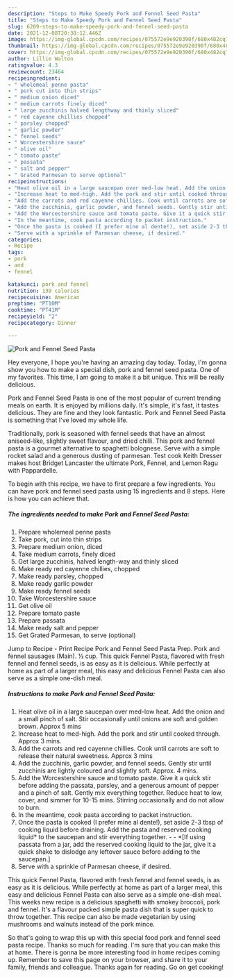 ```yaml
---
description: "Steps to Make Speedy Pork and Fennel Seed Pasta"
title: "Steps to Make Speedy Pork and Fennel Seed Pasta"
slug: 6209-steps-to-make-speedy-pork-and-fennel-seed-pasta
date: 2021-12-08T20:38:12.446Z
image: https://img-global.cpcdn.com/recipes/075572e9e920390f/680x482cq70/pork-and-fennel-seed-pasta-recipe-main-photo.jpg
thumbnail: https://img-global.cpcdn.com/recipes/075572e9e920390f/680x482cq70/pork-and-fennel-seed-pasta-recipe-main-photo.jpg
cover: https://img-global.cpcdn.com/recipes/075572e9e920390f/680x482cq70/pork-and-fennel-seed-pasta-recipe-main-photo.jpg
author: Lillie Walton
ratingvalue: 4.3
reviewcount: 23464
recipeingredient:
- " wholemeal penne pasta"
- " pork cut into thin strips"
- " medium onion diced"
- " medium carrots finely diced"
- " large zucchinis halved lengthway and thinly sliced"
- " red cayenne chillies chopped"
- " parsley chopped"
- " garlic powder"
- " fennel seeds"
- " Worcestershire sauce"
- " olive oil"
- " tomato paste"
- " passata"
- " salt and pepper"
- " Grated Parmesan to serve optional"
recipeinstructions:
- "Heat olive oil in a large saucepan over med-low heat. Add the onion and a small pinch of salt. Stir occasionally until onions are soft and golden brown. Approx 5 mins"
- "Increase heat to med-high. Add the pork and stir until cooked through. Approx 3 mins."
- "Add the carrots and red cayenne chillies. Cook until carrots are soft to release their natural sweetness. Approx 3 mins"
- "Add the zucchinis, garlic powder, and fennel seeds. Gently stir until zucchinis are lightly coloured and slightly soft. Approx. 4 mins."
- "Add the Worcestershire sauce and tomato paste. Give it a quick stir before adding the passata, parsley, and a generous amount of pepper and a pinch of salt. Gently mix everything together. Reduce heat to low, cover, and simmer for 10-15 mins. Stirring occasionally and do not allow to burn."
- "In the meantime, cook pasta according to packet instruction."
- "Once the pasta is cooked (I prefer mine al dente!), set aside 2-3 tbsp of cooking liquid before draining. Add the pasta and reserved cooking liquid* to the saucepan and stir everything together.  *[If using passata from a jar, add the reserved cooking liquid to the jar, give it a quick shake to dislodge any leftover sauce before adding to the saucepan.]"
- "Serve with a sprinkle of Parmesan cheese, if desired."
categories:
- Recipe
tags:
- pork
- and
- fennel

katakunci: pork and fennel 
nutrition: 139 calories
recipecuisine: American
preptime: "PT10M"
cooktime: "PT41M"
recipeyield: "2"
recipecategory: Dinner

---
```



![Pork and Fennel Seed Pasta](https://img-global.cpcdn.com/recipes/075572e9e920390f/680x482cq70/pork-and-fennel-seed-pasta-recipe-main-photo.jpg)

Hey everyone, I hope you're having an amazing day today. Today, I'm gonna show you how to make a special dish, pork and fennel seed pasta. One of my favorites. This time, I am going to make it a bit unique. This will be really delicious.

Pork and Fennel Seed Pasta is one of the most popular of current trending meals on earth. It is enjoyed by millions daily. It's simple, it's fast, it tastes delicious. They are fine and they look fantastic. Pork and Fennel Seed Pasta is something that I've loved my whole life.

Traditionally, pork is seasoned with fennel seeds that have an almost aniseed-like, slightly sweet flavour, and dried chilli. This pork and fennel pasta is a gourmet alternative to spaghetti bolognese. Serve with a simple rocket salad and a generous dusting of parmesan. Test cook Keith Dresser makes host Bridget Lancaster the ultimate Pork, Fennel, and Lemon Ragu with Pappardelle.


To begin with this recipe, we have to first prepare a few ingredients. You can have pork and fennel seed pasta using 15 ingredients and 8 steps. Here is how you can achieve that.

<!--inarticleads1-->

##### The ingredients needed to make Pork and Fennel Seed Pasta:

1. Prepare  wholemeal penne pasta
1. Take  pork, cut into thin strips
1. Prepare  medium onion, diced
1. Take  medium carrots, finely diced
1. Get  large zucchinis, halved length-way and thinly sliced
1. Make ready  red cayenne chillies, chopped
1. Make ready  parsley, chopped
1. Make ready  garlic powder
1. Make ready  fennel seeds
1. Take  Worcestershire sauce
1. Get  olive oil
1. Prepare  tomato paste
1. Prepare  passata
1. Make ready  salt and pepper
1. Get  Grated Parmesan, to serve (optional)


Jump to Recipe - Print Recipe Pork and Fennel Seed Pasta Prep. Pork and fennel sausages (Main). ½ cup. This quick Fennel Pasta, flavored with fresh fennel and fennel seeds, is as easy as it is delicious. While perfectly at home as part of a larger meal, this easy and delicious Fennel Pasta can also serve as a simple one-dish meal. 

<!--inarticleads2-->

##### Instructions to make Pork and Fennel Seed Pasta:

1. Heat olive oil in a large saucepan over med-low heat. Add the onion and a small pinch of salt. Stir occasionally until onions are soft and golden brown. Approx 5 mins
1. Increase heat to med-high. Add the pork and stir until cooked through. Approx 3 mins.
1. Add the carrots and red cayenne chillies. Cook until carrots are soft to release their natural sweetness. Approx 3 mins
1. Add the zucchinis, garlic powder, and fennel seeds. Gently stir until zucchinis are lightly coloured and slightly soft. Approx. 4 mins.
1. Add the Worcestershire sauce and tomato paste. Give it a quick stir before adding the passata, parsley, and a generous amount of pepper and a pinch of salt. Gently mix everything together. Reduce heat to low, cover, and simmer for 10-15 mins. Stirring occasionally and do not allow to burn.
1. In the meantime, cook pasta according to packet instruction.
1. Once the pasta is cooked (I prefer mine al dente!), set aside 2-3 tbsp of cooking liquid before draining. Add the pasta and reserved cooking liquid* to the saucepan and stir everything together. -  - *[If using passata from a jar, add the reserved cooking liquid to the jar, give it a quick shake to dislodge any leftover sauce before adding to the saucepan.]
1. Serve with a sprinkle of Parmesan cheese, if desired.


This quick Fennel Pasta, flavored with fresh fennel and fennel seeds, is as easy as it is delicious. While perfectly at home as part of a larger meal, this easy and delicious Fennel Pasta can also serve as a simple one-dish meal. This weeks new recipe is a delicious spaghetti with smokey broccoli, pork and fennel. It&#39;s a flavour packed simple pasta dish that is super quick to throw together. This recipe can also be made vegetarian by using mushrooms and walnuts instead of the pork mince. 

So that's going to wrap this up with this special food pork and fennel seed pasta recipe. Thanks so much for reading. I'm sure that you can make this at home. There is gonna be more interesting food in home recipes coming up. Remember to save this page on your browser, and share it to your family, friends and colleague. Thanks again for reading. Go on get cooking!
